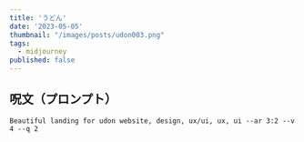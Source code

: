 ```yaml
---
title: 'うどん'
date: '2023-05-05'
thumbnail: "/images/posts/udon003.png"
tags:
  - midjourney
published: false
---
```


## 呪文（プロンプト）
```
Beautiful landing for udon website, design, ux/ui, ux, ui --ar 3:2 --v 4 --q 2
```